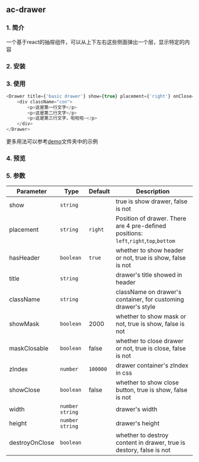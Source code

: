 ## ac-drawer


### 1. 简介

一个基于react的抽屉组件，可以从上下左右这些侧面弹出一个层，显示特定的内容

### 2. 安装


### 3. 使用

```javascript
<Drawer title={'basic drawer'} show={true} placement={'right'} onClose={this.fCloseDrawer}>
    <div className="con">
        <p>这是第一行文字</p>
        <p>这是第二行文字</p>
        <p>这是第三行文字，啦啦啦~</p>                                                 
    </div>
</Drawer>
```
更多用法可以参考[demo](./demo/demolist)文件夹中的示例

### 4. 预览


### 5. 参数

Parameter | Type |Default| Description
--------- | ---- | ------|-----------
show | `string` | | true is show drawer, false is not 
placement | `string` | `right` | Position of drawer. There are 4 pre-defined positions: `left`,`right`,`top`,`bottom`
hasHeader | `boolean` | `true` | whether to show header or not, true is show, false is not
title | `string` |  |  drawer's title showed in header
className | `string` | | className on drawer's container, for customing drawer's style
showMask | `boolean` | 2000 | whether to show mask or not, true is show, false is not
maskClosable | `boolean` | false |  whether to close drawer or not, true is close, false is not
zIndex | `number` | `100000` | drawer container's zIndex in css
showClose | `boolean`  |  false  | whether to show close button, true is show, false is not
width | `number` `string` |  | drawer's width
height | `number` `string` |  | drawer's height
destroyOnClose | `boolean` |  | whether to destroy content in drawer, true is destory, false is not


